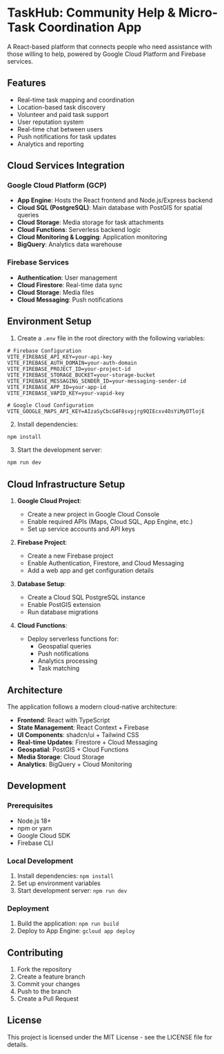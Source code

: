 # TaskHub: Community Help & Micro-Task Coordination App

A React-based platform that connects people who need assistance with those willing to help, powered by Google Cloud Platform and Firebase services.

## Features

- Real-time task mapping and coordination
- Location-based task discovery
- Volunteer and paid task support
- User reputation system
- Real-time chat between users
- Push notifications for task updates
- Analytics and reporting

## Cloud Services Integration

### Google Cloud Platform (GCP)
- **App Engine**: Hosts the React frontend and Node.js/Express backend
- **Cloud SQL (PostgreSQL)**: Main database with PostGIS for spatial queries
- **Cloud Storage**: Media storage for task attachments
- **Cloud Functions**: Serverless backend logic
- **Cloud Monitoring & Logging**: Application monitoring
- **BigQuery**: Analytics data warehouse

### Firebase Services
- **Authentication**: User management
- **Cloud Firestore**: Real-time data sync
- **Cloud Storage**: Media files
- **Cloud Messaging**: Push notifications

## Environment Setup

1. Create a `.env` file in the root directory with the following variables:

```env
# Firebase Configuration
VITE_FIREBASE_API_KEY=your-api-key
VITE_FIREBASE_AUTH_DOMAIN=your-auth-domain
VITE_FIREBASE_PROJECT_ID=your-project-id
VITE_FIREBASE_STORAGE_BUCKET=your-storage-bucket
VITE_FIREBASE_MESSAGING_SENDER_ID=your-messaging-sender-id
VITE_FIREBASE_APP_ID=your-app-id
VITE_FIREBASE_VAPID_KEY=your-vapid-key

# Google Cloud Configuration
VITE_GOOGLE_MAPS_API_KEY=AIzaSyCbcG4F8svpjrg9QIEcxv4OsYiMyDTlojE
```

2. Install dependencies:
```bash
npm install
```

3. Start the development server:
```bash
npm run dev
```

## Cloud Infrastructure Setup

1. **Google Cloud Project**:
   - Create a new project in Google Cloud Console
   - Enable required APIs (Maps, Cloud SQL, App Engine, etc.)
   - Set up service accounts and API keys

2. **Firebase Project**:
   - Create a new Firebase project
   - Enable Authentication, Firestore, and Cloud Messaging
   - Add a web app and get configuration details

3. **Database Setup**:
   - Create a Cloud SQL PostgreSQL instance
   - Enable PostGIS extension
   - Run database migrations

4. **Cloud Functions**:
   - Deploy serverless functions for:
     - Geospatial queries
     - Push notifications
     - Analytics processing
     - Task matching

## Architecture

The application follows a modern cloud-native architecture:

- **Frontend**: React with TypeScript
- **State Management**: React Context + Firebase
- **UI Components**: shadcn/ui + Tailwind CSS
- **Real-time Updates**: Firestore + Cloud Messaging
- **Geospatial**: PostGIS + Cloud Functions
- **Media Storage**: Cloud Storage
- **Analytics**: BigQuery + Cloud Monitoring

## Development

### Prerequisites
- Node.js 18+
- npm or yarn
- Google Cloud SDK
- Firebase CLI

### Local Development
1. Install dependencies: `npm install`
2. Set up environment variables
3. Start development server: `npm run dev`

### Deployment
1. Build the application: `npm run build`
2. Deploy to App Engine: `gcloud app deploy`

## Contributing

1. Fork the repository
2. Create a feature branch
3. Commit your changes
4. Push to the branch
5. Create a Pull Request

## License

This project is licensed under the MIT License - see the LICENSE file for details.
